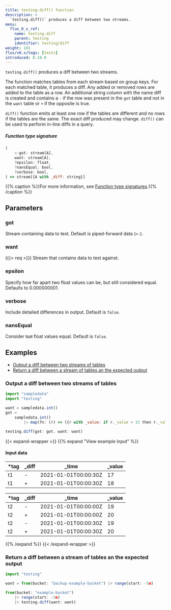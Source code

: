 ```yaml
---
title: testing.diff() function
description: >
  `testing.diff()` produces a diff between two streams.
menu:
  flux_0_x_ref:
    name: testing.diff
    parent: testing
    identifier: testing/diff
weight: 101
flux/v0.x/tags: [tests]
introduced: 0.18.0
---
```


<!------------------------------------------------------------------------------

IMPORTANT: This page was generated from comments in the Flux source code. Any
edits made directly to this page will be overwritten the next time the
documentation is generated. 

To make updates to this documentation, update the function comments above the
function definition in the Flux source code:

https://github.com/influxdata/flux/blob/master/stdlib/testing/testing.flux#L143-L160

Contributing to Flux: https://github.com/influxdata/flux#contributing
Fluxdoc syntax: https://github.com/influxdata/flux/blob/master/docs/fluxdoc.md

------------------------------------------------------------------------------->

`testing.diff()` produces a diff between two streams.

The function matches tables from each stream based on group keys.
For each matched table, it produces a diff.
Any added or removed rows are added to the table as a row.
An additional string column with the name diff is created and contains a
`-` if the row was present in the `got` table and not in the `want` table or
`+` if the opposite is true.

`diff()` function emits at least one row if the tables are
different and no rows if the tables are the same.
The exact diff produced may change.
`diff()` can be used to perform in-line diffs in a query.

##### Function type signature

```js
(
    <-got: stream[A],
    want: stream[A],
    ?epsilon: float,
    ?nansEqual: bool,
    ?verbose: bool,
) => stream[{A with _diff: string}]
```

{{% caption %}}For more information, see [Function type signatures](/flux/v0.x/function-type-signatures/).{{% /caption %}}

## Parameters

### got

Stream containing data to test. Default is piped-forward data (`<-`).



### want
({{< req >}})
Stream that contains data to test against.



### epsilon

Specify how far apart two float values can be, but still considered equal. Defaults to 0.000000001.



### verbose

Include detailed differences in output. Default is `false`.



### nansEqual

Consider `NaN` float values equal. Default is `false`.




## Examples

- [Output a diff between two streams of tables](#output-a-diff-between-two-streams-of-tables)
- [Return a diff between a stream of tables an the expected output](#return-a-diff-between-a-stream-of-tables-an-the-expected-output)

### Output a diff between two streams of tables

```js
import "sampledata"
import "testing"

want = sampledata.int()
got =
    sampledata.int()
        |> map(fn: (r) => ({r with _value: if r._value > 15 then r._value + 1 else r._value}))

testing.diff(got: got, want: want)
```

{{< expand-wrapper >}}
{{% expand "View example input" %}}

#### Input data

| *tag | _diff  | _time                | _value  |
| ---- | ------ | -------------------- | ------- |
| t1   | -      | 2021-01-01T00:00:30Z | 17      |
| t1   | +      | 2021-01-01T00:00:30Z | 18      |

| *tag | _diff  | _time                | _value  |
| ---- | ------ | -------------------- | ------- |
| t2   | -      | 2021-01-01T00:00:00Z | 19      |
| t2   | +      | 2021-01-01T00:00:00Z | 20      |
| t2   | -      | 2021-01-01T00:00:30Z | 19      |
| t2   | +      | 2021-01-01T00:00:30Z | 20      |

{{% /expand %}}
{{< /expand-wrapper >}}

### Return a diff between a stream of tables an the expected output

```js
import "testing"

want = from(bucket: "backup-example-bucket") |> range(start: -5m)

from(bucket: "example-bucket")
    |> range(start: -5m)
    |> testing.diff(want: want)
```


